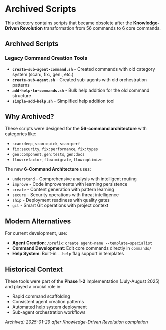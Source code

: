 # Archived Scripts

This directory contains scripts that became obsolete after the **Knowledge-Driven Revolution** transformation from 56 commands to 6 core commands.

## Archived Scripts

### Legacy Command Creation Tools

- **`create-sub-agent-command.sh`** - Created commands with old category system (scan:, fix:, gen:, etc.)
- **`create-sub-agent.sh`** - Created sub-agents with old orchestration patterns
- **`add-help-to-commands.sh`** - Bulk help addition for the old command structure
- **`simple-add-help.sh`** - Simplified help addition tool

## Why Archived?

These scripts were designed for the **56-command architecture** with categories like:

- `scan:deep`, `scan:quick`, `scan:perf`
- `fix:security`, `fix:performance`, `fix:types`
- `gen:component`, `gen:tests`, `gen:docs`
- `flow:refactor`, `flow:migrate`, `flow:optimize`

The new **6-Command Architecture** uses:

- `understand` - Comprehensive analysis with intelligent routing
- `improve` - Code improvements with learning persistence
- `create` - Content generation with pattern learning
- `secure` - Security operations with threat intelligence
- `ship` - Deployment readiness with quality gates
- `git` - Smart Git operations with project context

## Modern Alternatives

For current development, use:

- **Agent Creation**: `/prefix:create agent-name --template=specialist`
- **Command Development**: Edit core commands directly in `commands/`
- **Help System**: Built-in `--help` flag support in templates

## Historical Context

These tools were part of the **Phase 1-2** implementation (July-August 2025) and played a crucial role in:

- Rapid command scaffolding
- Consistent agent creation patterns
- Automated help system deployment
- Sub-agent orchestration workflows

*Archived: 2025-01-29 after Knowledge-Driven Revolution completion*
